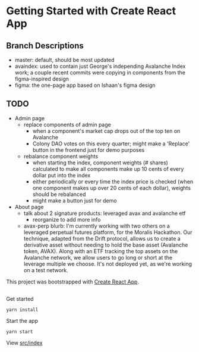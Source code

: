 # Getting Started with Create React App

## Branch Descriptions

* master: default, should be most updated
* avaindex: used to contain just George's independing Avalanche Index work; a couple recent commits were copying in components from the figma-inspired design
* figma: the one-page app based on Ishaan's figma design

## TODO

* Admin page
    * replace components of admin page
        * when a component's market cap drops out of the top ten on Avalanche
        * Colony DAO votes on this every quarter; might make a 'Replace' button in the frontend just for demo purposes
    * rebalance component weights
        * when starting the index, component weights (# shares) calculated to make all components make up 10 cents of every dollar put into the index
        * either periodically or every time the index price is checked (when one component makes up over 20 cents of each dollar), weights should be rebalanced
        * might make a button just for demo
* About page
    * talk about 2 signature products: leveraged avax and avalanche etf
        * reorganize to add more info
    * avax-perp blurb: I'm currently working with two others on a leveraged perpetual futures platform, for the Moralis Hackathon. Our technique, adapted from the Drift protocol, allows us to create a derivative asset without needing to hold the base asset (Avalanche token, AVAX). Along with an ETF tracking the top assets on the Avalanche network, we allow users to go long or short at the leverage multiple we choose. It's not deployed yet, as we're working on a test network.

This project was bootstrapped with [Create React App](https://github.com/facebook/create-react-app).

## 

Get started 

`yarn install`

Start the app

`yarn start`

View [src/index](src/index.js)
